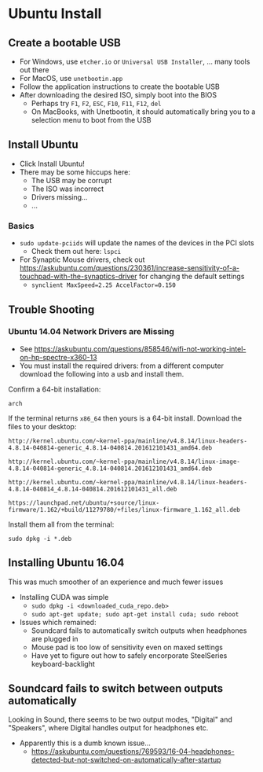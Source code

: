 # Ubuntu Install

## Create a bootable USB 

- For Windows, use `etcher.io` or `Universal USB Installer`, ... many tools out there
- For MacOS, use `unetbootin.app`
- Follow the application instructions to create the bootable USB
- After downloading the desired ISO, simply boot into the BIOS 
  - Perhaps try `F1`, `F2`, `ESC`, `F10`, `F11`, `F12`, `del`
  - On MacBooks, with Unetbootin, it should automatically bring you to a selection menu to boot from the USB

## Install Ubuntu

- Click Install Ubuntu!
- There may be some hiccups here: 
  - The USB may be corrupt
  - The ISO was incorrect
  - Drivers missing...
  - ...

### Basics

- `sudo update-pciids` will update the names of the devices in the PCI slots
  - Check them out here: `lspci`
- For Synaptic Mouse drivers, check out https://askubuntu.com/questions/230361/increase-sensitivity-of-a-touchpad-with-the-synaptics-driver for changing the default settings 
  - `synclient MaxSpeed=2.25 AccelFactor=0.150`


## Trouble Shooting

### Ubuntu 14.04 Network Drivers are Missing

- See https://askubuntu.com/questions/858546/wifi-not-working-intel-on-hp-spectre-x360-13
- You must install the required drivers: from a different computer download the following into a usb and install them.

Confirm a 64-bit installation:

```
arch
```

If the terminal returns `x86_64` then yours is a 64-bit install. Download the files to your desktop:

```
http://kernel.ubuntu.com/~kernel-ppa/mainline/v4.8.14/linux-headers-4.8.14-040814-generic_4.8.14-040814.201612101431_amd64.deb

http://kernel.ubuntu.com/~kernel-ppa/mainline/v4.8.14/linux-image-4.8.14-040814-generic_4.8.14-040814.201612101431_amd64.deb

http://kernel.ubuntu.com/~kernel-ppa/mainline/v4.8.14/linux-headers-4.8.14-040814_4.8.14-040814.201612101431_all.deb 

https://launchpad.net/ubuntu/+source/linux-firmware/1.162/+build/11279780/+files/linux-firmware_1.162_all.deb
```

Install them all from the terminal:

```
sudo dpkg -i *.deb
```

## Installing Ubuntu 16.04

This was much smoother of an experience and much fewer issues

- Installing CUDA was simple
  - `sudo dpkg -i <downloaded_cuda_repo.deb>`
  - `sudo apt-get update; sudo apt-get install cuda; sudo reboot`
- Issues which remained:
  - Soundcard fails to automatically switch outputs when headphones are plugged in
  - Mouse pad is too low of sensitivity even on maxed settings
  - Have yet to figure out how to safely encorporate SteelSeries keyboard-backlight

## Soundcard fails to switch between outputs automatically

Looking in Sound, there seems to be two output modes, "Digital" and "Speakers", where Digital handles output for headphones etc.

- Apparently this is a dumb known issue...
  - https://askubuntu.com/questions/769593/16-04-headphones-detected-but-not-switched-on-automatically-after-startup







